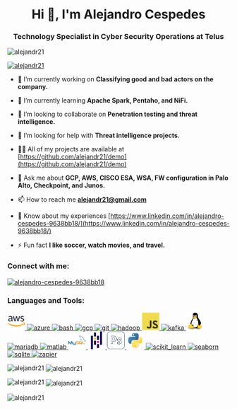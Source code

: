 <h1 align="center">Hi 👋, I'm Alejandro Cespedes</h1>
<h3 align="center">Technology Specialist in Cyber Security Operations at Telus</h3>

<p align="left"> <img src="https://komarev.com/ghpvc/?username=alejandr21&label=Profile%20views&color=0e75b6&style=flat" alt="alejandr21" /> </p>

<p align="left"> <a href="https://github.com/ryo-ma/github-profile-trophy"><img src="https://github-profile-trophy.vercel.app/?username=alejandr21" alt="alejandr21" /></a> </p>

- 🔭 I’m currently working on **Classifying good and bad actors on the company.**

- 🌱 I’m currently learning **Apache Spark, Pentaho, and NiFi.**

- 👯 I’m looking to collaborate on **Penetration testing and threat intelligence.**

- 🤝 I’m looking for help with **Threat intelligence projects.**

- 👨‍💻 All of my projects are available at [https://github.com/alejandr21/demo](https://github.com/alejandr21/demo)

- 💬 Ask me about **GCP, AWS, CISCO ESA, WSA, FW configuration in Palo Alto, Checkpoint, and Junos.**

- 📫 How to reach me **alejandr21@gmail.com**

- 📄 Know about my experiences [https://www.linkedin.com/in/alejandro-cespedes-9638bb18/](https://www.linkedin.com/in/alejandro-cespedes-9638bb18/)

- ⚡ Fun fact **I like soccer, watch movies, and travel.**

<h3 align="left">Connect with me:</h3>
<p align="left">
<a href="https://linkedin.com/in/alejandro-cespedes-9638bb18" target="blank"><img align="center" src="https://raw.githubusercontent.com/rahuldkjain/github-profile-readme-generator/master/src/images/icons/Social/linked-in-alt.svg" alt="alejandro-cespedes-9638bb18" height="30" width="40" /></a>
</p>

<h3 align="left">Languages and Tools:</h3>
<p align="left"> <a href="https://aws.amazon.com" target="_blank" rel="noreferrer"> <img src="https://raw.githubusercontent.com/devicons/devicon/master/icons/amazonwebservices/amazonwebservices-original-wordmark.svg" alt="aws" width="40" height="40"/> </a> <a href="https://azure.microsoft.com/en-in/" target="_blank" rel="noreferrer"> <img src="https://www.vectorlogo.zone/logos/microsoft_azure/microsoft_azure-icon.svg" alt="azure" width="40" height="40"/> </a> <a href="https://www.gnu.org/software/bash/" target="_blank" rel="noreferrer"> <img src="https://www.vectorlogo.zone/logos/gnu_bash/gnu_bash-icon.svg" alt="bash" width="40" height="40"/> </a> <a href="https://cloud.google.com" target="_blank" rel="noreferrer"> <img src="https://www.vectorlogo.zone/logos/google_cloud/google_cloud-icon.svg" alt="gcp" width="40" height="40"/> </a> <a href="https://git-scm.com/" target="_blank" rel="noreferrer"> <img src="https://www.vectorlogo.zone/logos/git-scm/git-scm-icon.svg" alt="git" width="40" height="40"/> </a> <a href="https://hadoop.apache.org/" target="_blank" rel="noreferrer"> <img src="https://www.vectorlogo.zone/logos/apache_hadoop/apache_hadoop-icon.svg" alt="hadoop" width="40" height="40"/> </a> <a href="https://developer.mozilla.org/en-US/docs/Web/JavaScript" target="_blank" rel="noreferrer"> <img src="https://raw.githubusercontent.com/devicons/devicon/master/icons/javascript/javascript-original.svg" alt="javascript" width="40" height="40"/> </a> <a href="https://kafka.apache.org/" target="_blank" rel="noreferrer"> <img src="https://www.vectorlogo.zone/logos/apache_kafka/apache_kafka-icon.svg" alt="kafka" width="40" height="40"/> </a> <a href="https://www.linux.org/" target="_blank" rel="noreferrer"> <img src="https://raw.githubusercontent.com/devicons/devicon/master/icons/linux/linux-original.svg" alt="linux" width="40" height="40"/> </a> <a href="https://mariadb.org/" target="_blank" rel="noreferrer"> <img src="https://www.vectorlogo.zone/logos/mariadb/mariadb-icon.svg" alt="mariadb" width="40" height="40"/> </a> <a href="https://www.mathworks.com/" target="_blank" rel="noreferrer"> <img src="https://upload.wikimedia.org/wikipedia/commons/2/21/Matlab_Logo.png" alt="matlab" width="40" height="40"/> </a> <a href="https://www.mysql.com/" target="_blank" rel="noreferrer"> <img src="https://raw.githubusercontent.com/devicons/devicon/master/icons/mysql/mysql-original-wordmark.svg" alt="mysql" width="40" height="40"/> </a> <a href="https://pandas.pydata.org/" target="_blank" rel="noreferrer"> <img src="https://raw.githubusercontent.com/devicons/devicon/2ae2a900d2f041da66e950e4d48052658d850630/icons/pandas/pandas-original.svg" alt="pandas" width="40" height="40"/> </a> <a href="https://www.photoshop.com/en" target="_blank" rel="noreferrer"> <img src="https://raw.githubusercontent.com/devicons/devicon/master/icons/photoshop/photoshop-line.svg" alt="photoshop" width="40" height="40"/> </a> <a href="https://www.python.org" target="_blank" rel="noreferrer"> <img src="https://raw.githubusercontent.com/devicons/devicon/master/icons/python/python-original.svg" alt="python" width="40" height="40"/> </a> <a href="https://scikit-learn.org/" target="_blank" rel="noreferrer"> <img src="https://upload.wikimedia.org/wikipedia/commons/0/05/Scikit_learn_logo_small.svg" alt="scikit_learn" width="40" height="40"/> </a> <a href="https://seaborn.pydata.org/" target="_blank" rel="noreferrer"> <img src="https://seaborn.pydata.org/_images/logo-mark-lightbg.svg" alt="seaborn" width="40" height="40"/> </a> <a href="https://www.sqlite.org/" target="_blank" rel="noreferrer"> <img src="https://www.vectorlogo.zone/logos/sqlite/sqlite-icon.svg" alt="sqlite" width="40" height="40"/> </a> <a href="https://zapier.com" target="_blank" rel="noreferrer"> <img src="https://www.vectorlogo.zone/logos/zapier/zapier-icon.svg" alt="zapier" width="40" height="40"/> </a> </p>

<p><img align="left" src="https://github-readme-stats.vercel.app/api/top-langs?username=alejandr21&show_icons=true&locale=en&layout=compact" alt="alejandr21" /></p>

<p>&nbsp;<img align="center" src="https://github-readme-stats.vercel.app/api?username=alejandr21&show_icons=true&locale=en" alt="alejandr21" /></p>

<p><img align="left" src="https://github-readme-stats.vercel.app/api/top-langs?username=alejandr21&show_icons=true&locale=en&layout=compact" alt="alejandr21" /></p>

<p>&nbsp;<img align="center" src="https://github-readme-stats.vercel.app/api?username=alejandr21&show_icons=true&locale=en" alt="alejandr21" /></p>

<p><img align="center" src="https://github-readme-streak-stats.herokuapp.com/?user=alejandr21&" alt="alejandr21" /></p>

